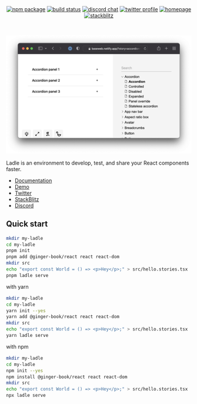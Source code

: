 <p align="center">
</p>
<br/>

<p align="center">
  <a href="https://npmjs.com/package/@ginger-book/react"><img src="https://img.shields.io/npm/v/@ginger-book/react.svg" alt="npm package"></a>
  <a href="https://github.com/ginger-society/ginger-book/actions/workflows/ci.yml"><img src="https://github.com/ginger-society/ginger-book/actions/workflows/ci.yml/badge.svg?branch=main" alt="build status"></a>
  <a href="https://discord.gg/H6FSHjyW7e"><img src="https://img.shields.io/badge/chat-discord-blue?style=flat&logo=discord" alt="discord chat"></a>
  <a href="https://twitter.com/ladlejs"><img src="https://img.shields.io/twitter/follow/ladlejs?style=social" alt="twitter profile"></a>
  <a href="https://ladle.dev"><img src="https://img.shields.io/website?url=https%3A%2F%2Fladle.dev" alt="homepage"></a>
  <a href="https://ladle.dev/new"><img src="https://img.shields.io/badge/stackblitz-sandbox-orange" alt="stackblitz"></a>
</p>
<br/>

![Ladle BaseWeb](https://raw.githubusercontent.com/ginger-society/ginger-book/main/packages/website/static/img/ladle-baseweb.png)

Ladle is an environment to develop, test, and share your React components faster.

- [Documentation](https://www.ladle.dev)
- [Demo](https://baseweb.design/ladle)
- [Twitter](https://twitter.com/ladlejs)
- [StackBlitz](https://ladle.dev/new)
- [Discord](https://discord.gg/H6FSHjyW7e)

## Quick start

```bash
mkdir my-ladle
cd my-ladle
pnpm init
pnpm add @ginger-book/react react react-dom
mkdir src
echo "export const World = () => <p>Hey</p>;" > src/hello.stories.tsx
pnpm ladle serve
```

with yarn

```bash
mkdir my-ladle
cd my-ladle
yarn init --yes
yarn add @ginger-book/react react react-dom
mkdir src
echo "export const World = () => <p>Hey</p>;" > src/hello.stories.tsx
yarn ladle serve
```

with npm

```bash
mkdir my-ladle
cd my-ladle
npm init --yes
npm install @ginger-book/react react react-dom
mkdir src
echo "export const World = () => <p>Hey</p>;" > src/hello.stories.tsx
npx ladle serve
```
